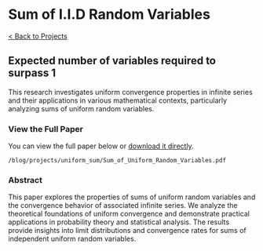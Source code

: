 # Sum of I.I.D Random Variables

[< Back to Projects](/blog/projects)

## Expected number of variables required to surpass 1

This research investigates uniform convergence properties in infinite series and their applications in various mathematical contexts, particularly analyzing sums of uniform random variables.

### View the Full Paper

You can view the full paper below or [download it directly](/blog/projects/uniform_sum/Sum_of_Uniform_Random_Variables.pdf).

```pdf
/blog/projects/uniform_sum/Sum_of_Uniform_Random_Variables.pdf
```

### Abstract

This paper explores the properties of sums of uniform random variables and the convergence behavior of associated infinite series. We analyze the theoretical foundations of uniform convergence and demonstrate practical applications in probability theory and statistical analysis. The results provide insights into limit distributions and convergence rates for sums of independent uniform random variables.